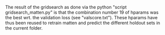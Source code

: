 The result of the gridsearch as done via the python "script gridsearch_matten.py" is that the combination number 19 of hparams was the best wrt. the validation loss (see "valscore.txt"). These hparams have thus been reused to retrain matten and predict the different holdout sets in the current folder.
